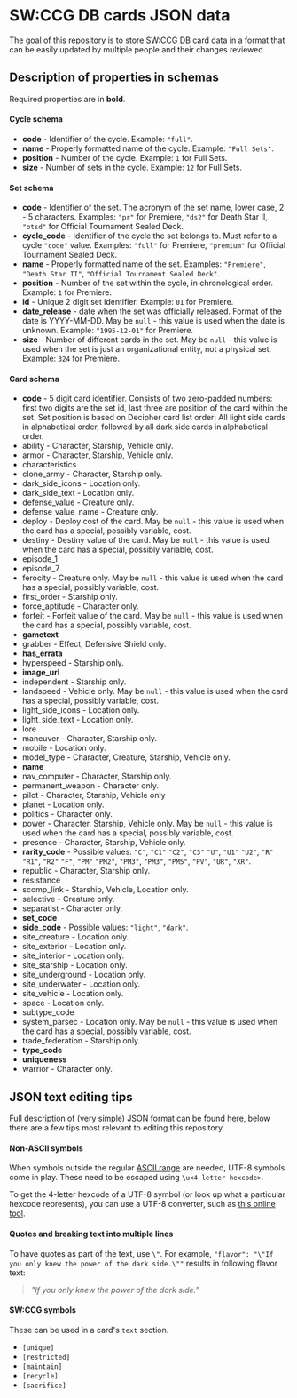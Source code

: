 SW:CCG DB cards JSON data
=========

The goal of this repository is to store [SW:CCG DB](https://swccgdb.com) card data in a format that can be easily updated by multiple people and their changes reviewed.

## Description of properties in schemas

Required properties are in **bold**.

#### Cycle schema

* **code** - Identifier of the cycle. Example: `"full"`.
* **name** - Properly formatted name of the cycle. Example: `"Full Sets"`.
* **position** - Number of the cycle. Example: `1` for Full Sets.
* **size** - Number of sets in the cycle. Example: `12` for Full Sets.

#### Set schema

* **code** - Identifier of the set. The acronym of the set name, lower case, 2 - 5 characters. Examples: `"pr"` for Premiere, `"ds2"` for Death Star II, `"otsd"` for Official Tournament Sealed Deck.
* **cycle_code** - Identifier of the cycle the set belongs to. Must refer to a cycle `"code"` value. Examples: `"full"` for Premiere, `"premium"` for Official Tournament Sealed Deck.
* **name** - Properly formatted name of the set. Examples: `"Premiere"`, `"Death Star II"`, `"Official Tournament Sealed Deck"`.
* **position** - Number of the set within the cycle, in chronological order. Example: `1` for Premiere.
* **id** - Unique 2 digit set identifier. Example: `01` for Premiere.
* **date_release** - date when the set was officially released. Format of the date is YYYY-MM-DD. May be `null` - this value is used when the date is unknown. Example: `"1995-12-01"` for Premiere.
* **size** - Number of different cards in the set. May be `null` - this value is used when the set is just an organizational entity, not a physical set.  Example: `324` for Premiere.

#### Card schema

* **code** - 5 digit card identifier. Consists of two zero-padded numbers: first two digits are the set id, last three are position of the card within the set. Set position is based on Decipher card list order: All light side cards in alphabetical order, followed by all dark side cards in alphabetical order.
* ability - Character, Starship, Vehicle only.
* armor - Character, Starship, Vehicle only.
* characteristics
* clone_army - Character, Starship only.
* dark_side_icons - Location only.
* dark_side_text - Location only.
* defense_value - Creature only.
* defense_value_name - Creature only.
* deploy - Deploy cost of the card. May be `null` - this value is used when the card has a special, possibly variable, cost.
* destiny - Destiny value of the card. May be `null` - this value is used when the card has a special, possibly variable, cost.
* episode_1
* episode_7
* ferocity - Creature only. May be `null` - this value is used when the card has a special, possibly variable, cost.
* first_order - Starship only.
* force_aptitude - Character only.
* forfeit - Forfeit value of the card. May be `null` - this value is used when the card has a special, possibly variable, cost.
* **gametext**
* grabber - Effect, Defensive Shield only.
* **has_errata**
* hyperspeed - Starship only.
* **image_url**
* independent - Starship only.
* landspeed - Vehicle only. May be `null` - this value is used when the card has a special, possibly variable, cost.
* light_side_icons - Location only.
* light_side_text - Location only.
* lore
* maneuver - Character, Starship only.
* mobile - Location only.
* model_type - Character, Creature, Starship, Vehicle only.
* **name**
* nav_computer - Character, Starship only.
* permanent_weapon - Character only.
* pilot - Character, Starship, Vehicle only
* planet - Location only.
* politics - Character only.
* power - Character, Starship, Vehicle only. May be `null` - this value is used when the card has a special, possibly variable, cost.
* presence - Character, Starship, Vehicle only.
* **rarity_code** - Possible values: `"C"`, `"C1"` `"C2"`, `"C3"` `"U"`, `"U1"` `"U2"`, `"R"` `"R1"`, `"R2"` `"F"`, `"PM"` `"PM2"`, `"PM3"`, `"PM3"`, `"PM5"`, `"PV"`, `"UR"`, `"XR"`.
* republic - Character, Starship only.
* resistance
* scomp_link - Starship, Vehicle, Location only.
* selective - Creature only.
* separatist - Character only.
* **set_code**
* **side_code** - Possible values: `"light"`, `"dark"`.
* site_creature - Location only.
* site_exterior - Location only.
* site_interior - Location only.
* site_starship - Location only.
* site_underground - Location only.
* site_underwater - Location only.
* site_vehicle - Location only.
* space - Location only.
* subtype_code
* system_parsec - Location only. May be `null` - this value is used when the card has a special, possibly variable, cost.
* trade_federation - Starship only.
* **type_code**
* **uniqueness**
* warrior - Character only.

## JSON text editing tips

Full description of (very simple) JSON format can be found [here](http://www.json.org/), below there are a few tips most relevant to editing this repository.

#### Non-ASCII symbols

When symbols outside the regular [ASCII range](https://en.wikipedia.org/wiki/ASCII#ASCII_printable_code_chart) are needed, UTF-8 symbols come in play. These need to be escaped using `\u<4 letter hexcode>`.

To get the 4-letter hexcode of a UTF-8 symbol (or look up what a particular hexcode represents), you can use a UTF-8 converter, such as [this online tool](http://www.ltg.ed.ac.uk/~richard/utf-8.cgi).

#### Quotes and breaking text into multiple lines

To have quotes as part of the text, use `\"`.  For example, `"flavor": "\"If you only knew the power of the dark side.\""` results in following flavor text:

> *"If you only knew the power of the dark side."*

#### SW:CCG symbols

These can be used in a card's `text` section.

 * `[unique]`
 * `[restricted]`
 * `[maintain]`
 * `[recycle]`
 * `[sacrifice]`
